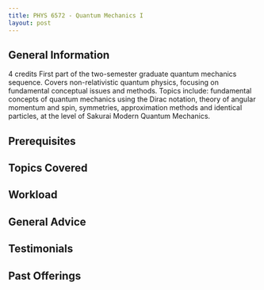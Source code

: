 ```yaml
---
title: PHYS 6572 - Quantum Mechanics I
layout: post
---
```


<link rel="stylesheet" href="/main.css">

## General Information
4 credits
First part of the two-semester graduate quantum mechanics sequence. Covers non-relativistic quantum physics, focusing on fundamental conceptual issues and methods. Topics include: fundamental concepts of quantum mechanics using the Dirac notation, theory of angular momentum and spin, symmetries,  approximation methods and identical particles, at the level of Sakurai Modern Quantum Mechanics.
## Prerequisites

## Topics Covered

## Workload
  

## General Advice

## Testimonials

## Past Offerings
